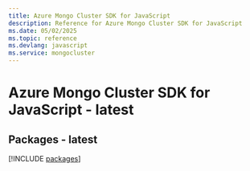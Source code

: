 ```yaml
---
title: Azure Mongo Cluster SDK for JavaScript
description: Reference for Azure Mongo Cluster SDK for JavaScript
ms.date: 05/02/2025
ms.topic: reference
ms.devlang: javascript
ms.service: mongocluster
---
```

# Azure Mongo Cluster SDK for JavaScript - latest
## Packages - latest
[!INCLUDE [packages](mongo-cluster-index.md)]